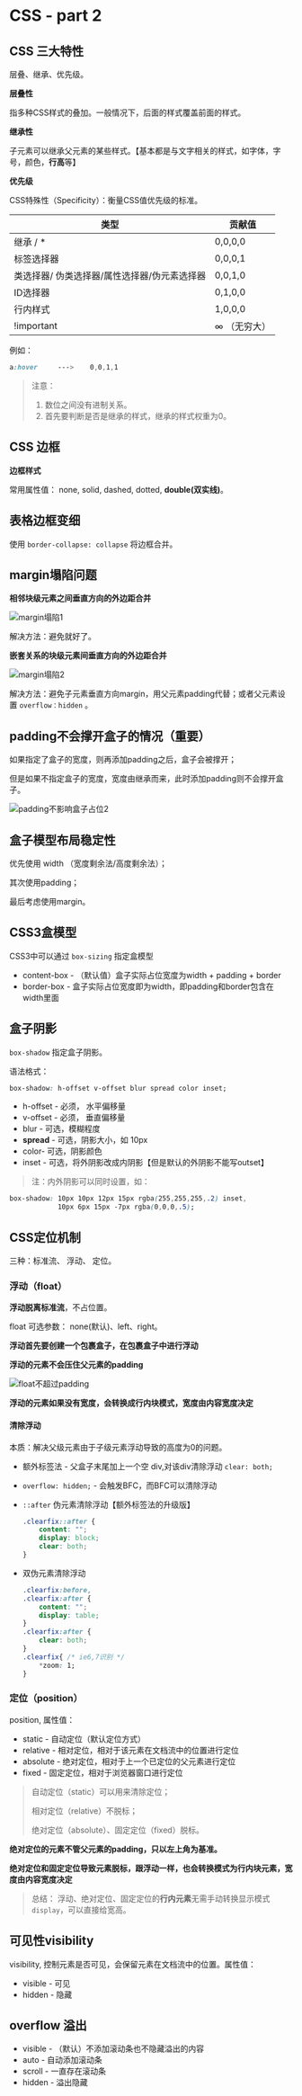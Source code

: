 # CSS - part 2

## CSS 三大特性

层叠、继承、优先级。

**层叠性**

指多种CSS样式的叠加。一般情况下，后面的样式覆盖前面的样式。

**继承性**

子元素可以继承父元素的某些样式。【基本都是与文字相关的样式，如字体，字号，颜色，**行高**等】

**优先级**

CSS特殊性（Specificity）：衡量CSS值优先级的标准。

| 类型                                         | 贡献值       |
| -------------------------------------------- | ------------ |
| 继承 / *                                     | 0,0,0,0      |
| 标签选择器                                   | 0,0,0,1      |
| 类选择器/ 伪类选择器/属性选择器/伪元素选择器 | 0,0,1,0      |
| ID选择器                                     | 0,1,0,0      |
| 行内样式                                     | 1,0,0,0      |
| !important                                   | ∞ （无穷大） |

例如：

```css
a:hover     --->    0,0,1,1
```

> 注意：
>
> 1. 数位之间没有进制关系。
> 2. 首先要判断是否是继承的样式，继承的样式权重为0。

## CSS 边框

**边框样式**

常用属性值： none, solid, dashed, dotted, **double(双实线)**。

## 表格边框变细

使用 `border-collapse: collapse` 将边框合并。

## margin塌陷问题

**相邻块级元素之间垂直方向的外边距合并**

 ![margin塌陷1](assets/margin塌陷1.png)

解决方法：避免就好了。

**嵌套关系的块级元素间垂直方向的外边距合并**

 ![margin塌陷2](assets/margin塌陷2.png)

解决方法：避免子元素垂直方向margin，用父元素padding代替；或者父元素设置 `overflow：hidden` 。

## padding不会撑开盒子的情况（重要）

如果指定了盒子的宽度，则再添加padding之后，盒子会被撑开；

但是如果不指定盒子的宽度，宽度由继承而来，此时添加padding则不会撑开盒子。

 ![padding不影响盒子占位2](assets/pl30w100.png)

## 盒子模型布局稳定性

优先使用 width （宽度剩余法/高度剩余法）；

其次使用padding；

最后考虑使用margin。

## CSS3盒模型

CSS3中可以通过 `box-sizing` 指定盒模型

- content-box - （默认值）盒子实际占位宽度为width + padding + border
- border-box - 盒子实际占位宽度即为width，即padding和border包含在width里面

## 盒子阴影

`box-shadow` 指定盒子阴影。

语法格式：

```css
box-shadow: h-offset v-offset blur spread color inset;
```

- h-offset - 必须， 水平偏移量
- v-offset - 必须， 垂直偏移量
- blur - 可选，模糊程度
- **spread** - 可选，阴影大小，如 10px
- color- 可选，阴影颜色
- inset - 可选，将外阴影改成内阴影【但是默认的外阴影不能写outset】

> 注：内外阴影可以同时设置，如：

```css
box-shadow: 10px 10px 12px 15px rgba(255,255,255,.2) inset,
            10px 6px 15px -7px rgba(0,0,0,.5);
```

## CSS定位机制

三种：标准流、 浮动、 定位。

### 浮动（float）

**浮动脱离标准流**，不占位置。

float 可选参数： none(默认)、left、right。

**浮动首先要创建一个包裹盒子，在包裹盒子中进行浮动**

**浮动的元素不会压住父元素的padding**

 ![float不超过padding](assets/浮动不超过padding.png)

**浮动的元素如果没有宽度，会转换成行内块模式，宽度由内容宽度决定**

#### 清除浮动
本质：解决父级元素由于子级元素浮动导致的高度为0的问题。

- 额外标签法 - 父盒子末尾加上一个空 div,对该div清除浮动 `clear: both;`

- `overflow: hidden;` - 会触发BFC，而BFC可以清除浮动

- `::after` 伪元素清除浮动【额外标签法的升级版】

  ```css
  .clearfix::after {
      content: "";
      display: block;
      clear: both;
  }
  ```

- 双伪元素清除浮动

  ```css
  .clearfix:before,
  .clearfix:after {
      content: "";
      display: table;
  }
  .clearfix:after {
      clear: both;
  }
  .clearfix{ /* ie6,7识别 */
      *zoom: 1;
  }
  ```


### 定位（position）

position, 属性值：

- static - 自动定位（默认定位方式）
- relative - 相对定位，相对于该元素在文档流中的位置进行定位
- absolute - 绝对定位，相对于上一个已定位的父元素进行定位
- fixed - 固定定位，相对于浏览器窗口进行定位

> 自动定位（static）可以用来清除定位；
>
> 相对定位（relative）不脱标；
>
> 绝对定位（absolute）、固定定位（fixed）脱标。

**绝对定位的元素不管父元素的padding，只以左上角为基准。**

**绝对定位和固定定位导致元素脱标，跟浮动一样，也会转换模式为行内块元素，宽度由内容宽度决定**

> 总结： 浮动、绝对定位、固定定位的**行内元素**无需手动转换显示模式 `display`，可以直接给宽高。

## 可见性visibility

visibility, 控制元素是否可见，会保留元素在文档流中的位置。属性值：

- visible  - 可见
- hidden - 隐藏

## overflow 溢出

- visible - （默认）不添加滚动条也不隐藏溢出的内容 
- auto - 自动添加滚动条
- scroll - 一直存在滚动条
- hidden - 溢出隐藏

